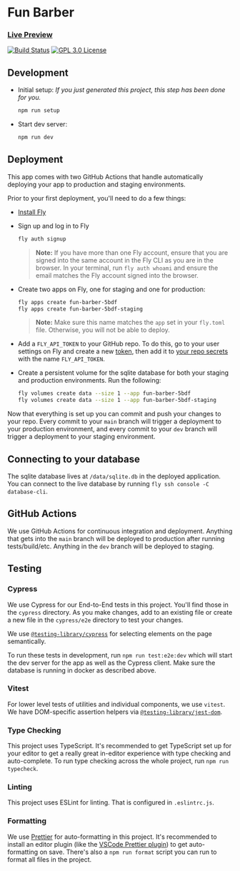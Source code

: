 # Fun Barber

### [Live Preview](https://funbarber.hitus.me)

[![Build Status][build-badge]][build]
[![GPL 3.0 License][license-badge]][license]

<!-- prettier-ignore-start -->
[build-badge]: https://img.shields.io/github/workflow/status/hitusss/fun-barber/🚀%20Deploy?logo=github&style=flat-square
[build]: https://github.com/hitusss/fun-barber/actions?query=workflow%3A"🚀%20Deploy"
[license-badge]: https://img.shields.io/badge/license-GPL%203.0%20License-blue.svg?style=flat-square
[license]: https://github.com/hitusss/fun-barber/blob/main/LICENSE
<!-- prettier-ignore-end -->

## Development

- Initial setup: _If you just generated this project, this step has been done for you._

  ```sh
  npm run setup
  ```

- Start dev server:

  ```sh
  npm run dev
  ```

## Deployment

This app comes with two GitHub Actions that handle automatically deploying your
app to production and staging environments.

Prior to your first deployment, you'll need to do a few things:

- [Install Fly](https://fly.io/docs/getting-started/installing-flyctl/)

- Sign up and log in to Fly

  ```sh
  fly auth signup
  ```

  > **Note:** If you have more than one Fly account, ensure that you are signed into the same account in the Fly CLI as you are in the browser. In your terminal, run `fly auth whoami` and ensure the email matches the Fly account signed into the browser.

- Create two apps on Fly, one for staging and one for production:

  ```sh
  fly apps create fun-barber-5bdf
  fly apps create fun-barber-5bdf-staging
  ```

  > **Note:** Make sure this name matches the `app` set in your `fly.toml` file. Otherwise, you will not be able to deploy.

- Add a `FLY_API_TOKEN` to your GitHub repo. To do this, go to your user settings
  on Fly and create a new [token](https://web.fly.io/user/personal_access_tokens/new),
  then add it to [your repo secrets](https://docs.github.com/en/actions/security-guides/encrypted-secrets)
  with the name `FLY_API_TOKEN`.

- Create a persistent volume for the sqlite database for both your staging and
  production environments. Run the following:

  ```sh
  fly volumes create data --size 1 --app fun-barber-5bdf
  fly volumes create data --size 1 --app fun-barber-5bdf-staging
  ```

Now that everything is set up you can commit and push your changes to your repo.
Every commit to your `main` branch will trigger a deployment to your production
environment, and every commit to your `dev` branch will trigger a deployment to
your staging environment.

## Connecting to your database

The sqlite database lives at `/data/sqlite.db` in the deployed application. You
can connect to the live database by running `fly ssh console -C database-cli`.

## GitHub Actions

We use GitHub Actions for continuous integration and deployment. Anything that
gets into the `main` branch will be deployed to production after running
tests/build/etc. Anything in the `dev` branch will be deployed to staging.

## Testing

### Cypress

We use Cypress for our End-to-End tests in this project. You'll find those in
the `cypress` directory. As you make changes, add to an existing file or create
a new file in the `cypress/e2e` directory to test your changes.

We use [`@testing-library/cypress`](https://testing-library.com/cypress) for
selecting elements on the page semantically.

To run these tests in development, run `npm run test:e2e:dev` which will start
the dev server for the app as well as the Cypress client. Make sure the database
is running in docker as described above.

### Vitest

For lower level tests of utilities and individual components, we use `vitest`.
We have DOM-specific assertion helpers via
[`@testing-library/jest-dom`](https://testing-library.com/jest-dom).

### Type Checking

This project uses TypeScript. It's recommended to get TypeScript set up for your
editor to get a really great in-editor experience with type checking and
auto-complete. To run type checking across the whole project, run
`npm run typecheck`.

### Linting

This project uses ESLint for linting. That is configured in `.eslintrc.js`.

### Formatting

We use [Prettier](https://prettier.io/) for auto-formatting in this project.
It's recommended to install an editor plugin (like the
[VSCode Prettier plugin](https://marketplace.visualstudio.com/items?itemName=esbenp.prettier-vscode))
to get auto-formatting on save. There's also a `npm run format` script you can
run to format all files in the project.
